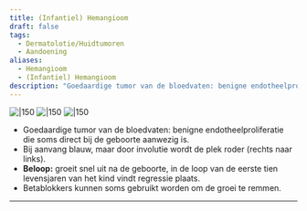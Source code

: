```yaml
---
title: (Infantiel) Hemangioom
draft: false
tags:
  - Dermatolotie/Huidtumoren
  - Aandoening
aliases:
  - Hemangioom
  - (Infantiel) Hemangioom
description: "Goedaardige tumor van de bloedvaten: benigne endotheelproliferatie die soms direct bij de geboorte aanwezig is."
---
```

![|150](https://i.imgur.com/kJanRLu.png)
![|150](https://i.imgur.com/bPHJ3GJ.png)
![|150](https://i.imgur.com/897wCEL.png)


- Goedaardige tumor van de bloedvaten: benigne endotheelproliferatie die soms direct bij de geboorte aanwezig is.
- Bij aanvang blauw, maar door involutie wordt de plek roder (rechts naar links).
- **Beloop:** groeit snel uit na de geboorte, in de loop van de eerste tien levensjaren van het kind vindt regressie plaats.
- Betablokkers kunnen soms gebruikt worden om de groei te remmen.

---